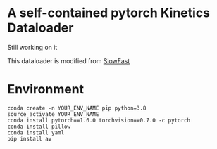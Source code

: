 # A self-contained pytorch Kinetics Dataloader
Still working on it

This dataloader is modified from [SlowFast](https://github.com/facebookresearch/SlowFast)

# Environment

```
conda create -n YOUR_ENV_NAME pip python=3.8
source activate YOUR_ENV_NAME
conda install pytorch==1.6.0 torchvision==0.7.0 -c pytorch
conda install pillow
conda install yaml
pip install av
```
